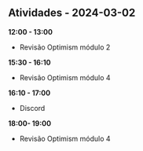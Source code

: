 ## Atividades - 2024-03-02


**12:00 - 13:00**

* Revisão Optimism módulo 2


**15:30 - 16:10**

* Revisão Optimism módulo 4

**16:10 - 17:00**

* Discord 


**18:00- 19:00**

* Revisão Optimism módulo 4
